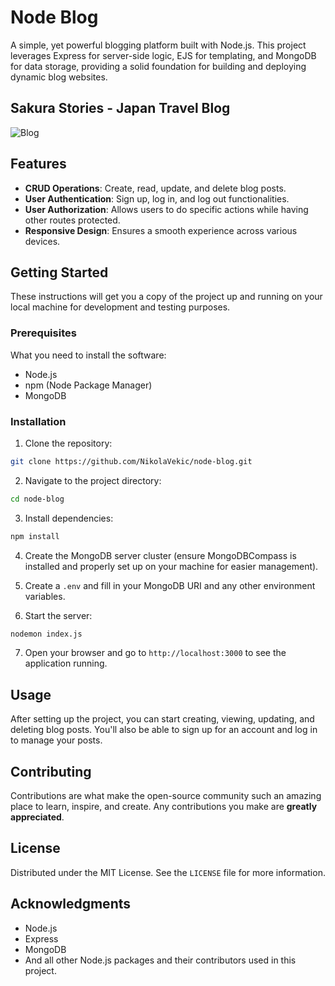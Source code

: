 # Node Blog

A simple, yet powerful blogging platform built with Node.js. This project leverages Express for server-side logic, EJS for templating, and MongoDB for data storage, providing a solid foundation for building and deploying dynamic blog websites.

## Sakura Stories - Japan Travel Blog
![Blog](https://github.com/NikolaVekic/node-blog/assets/55920607/2a317aec-e02f-454f-a3b9-8e933a6f2e8e)


## Features

- **CRUD Operations**: Create, read, update, and delete blog posts.
- **User Authentication**: Sign up, log in, and log out functionalities.
- **User Authorization**: Allows users to do specific actions while having other routes protected.
- **Responsive Design**: Ensures a smooth experience across various devices.

## Getting Started

These instructions will get you a copy of the project up and running on your local machine for development and testing purposes.

### Prerequisites

What you need to install the software:

- Node.js
- npm (Node Package Manager)
- MongoDB

### Installation

1. Clone the repository:

```bash
git clone https://github.com/NikolaVekic/node-blog.git
```

2. Navigate to the project directory:

```bash
cd node-blog
```

3. Install dependencies:

```bash
npm install
```

4. Create the MongoDB server cluster (ensure MongoDBCompass is installed and properly set up on your machine for easier management).

6. Create a `.env` and fill in your MongoDB URI and any other environment variables.

6. Start the server:

```bash
nodemon index.js
```

7. Open your browser and go to `http://localhost:3000` to see the application running.

## Usage

After setting up the project, you can start creating, viewing, updating, and deleting blog posts. You'll also be able to sign up for an account and log in to manage your posts.

## Contributing

Contributions are what make the open-source community such an amazing place to learn, inspire, and create. Any contributions you make are **greatly appreciated**.

## License

Distributed under the MIT License. See the `LICENSE` file for more information.

## Acknowledgments

- Node.js
- Express
- MongoDB
- And all other Node.js packages and their contributors used in this project.
